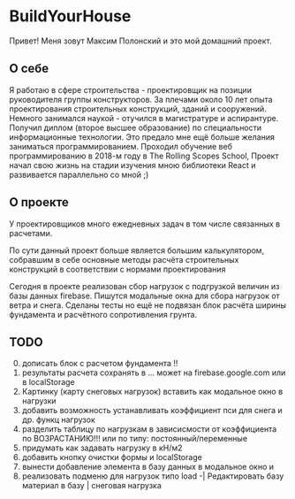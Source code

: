 # BuildYourHouse

Привет! Меня зовут Максим Полонский и это мой домашний проект.

## О себе

Я работаю в сфере строительства - проектировщик на позиции руководителя группы конструкторов.
За плечами около 10 лет опыта проектирования строительных конструкций, зданий и сооружений.
Немного занимался наукой - отучился в магистратуре и аспирантуре. Получил диплом (второе высшее образование) по специальности информационные технологии. Это предало мне ещё больше желания заниматься программированием.
Проходил обучение веб программированию в 2018-м году в The Rolling Scopes School,
Проект начал свою жизнь на стадии изучения мною библиотеки React и развивается параллельно со мной ;)

## О проекте

У проектировщиков много ежедневных задач в том числе связанных в расчетами.

По сути данный проект больше является большим калькулятором, собравшим в себе основные методы расчёта строительных конструкций в соответствии с нормами проектирования

Сегодня в проекте реализован сбор нагрузок с подгрузкой величин из базы данных firebase.
Пишутся модальные окна для сбора нагрузок от ветра и снега.
Сделаны тесты но ещё не подвязан блок расчёта ширины фундамента и расчётного сопротивления грунта.

## TODO

0. дописать блок с расчетом фундамента !!
1. результаты расчета сохранять в ... может на firebase.google.com или в localStorage
2. Картинку (карту снеговых нагрузок) вставить как модальное окно в нагрузки
3. добавить возможность устанавливать коэффициент пси для снега и др. функц нагрузок
4. разделить таблицу по нагрузкам в зависисмости от коэффициента по ВОЗРАСТАНИЮ!!! или по типу: постоянный/переменные
5. придумать как задавать нагрузку в кН/м2
6. добавить кнопку очистки формы и localStorage
7. вынести добавление элемента в базу данных в модальное окно и
8. реализовать подменю для нагрузок типо
   load -| Редактировать базу материал в базу
   | снеговая нагрузка
